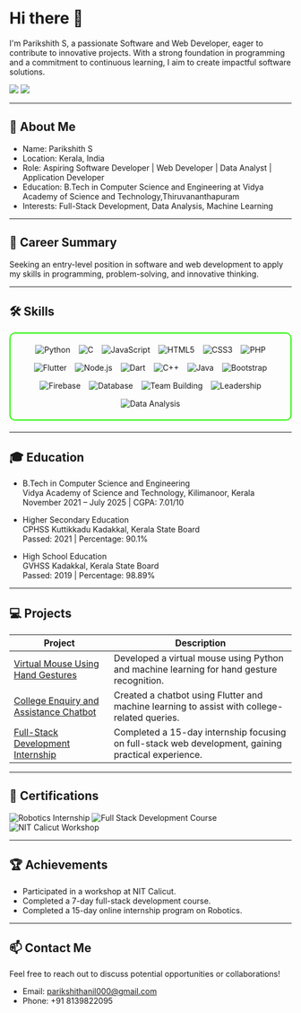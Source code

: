 # Hi there 👋

I'm Parikshith S, a passionate Software and Web Developer, eager to contribute to innovative projects. With a strong foundation in programming and a commitment to continuous learning, I aim to create impactful software solutions.

<a href="https://linkedin.com/in/Parikshith Anil"><img src="https://img.shields.io/badge/-LinkedIn-0072b1?&style=for-the-badge&logo=linkedin&logoColor=white" /></a>
<a href="mailto:parikshithanil000@gmail.com"><img src="https://img.shields.io/badge/-Gmail-D14836?&style=for-the-badge&logo=gmail&logoColor=white" /></a>

---

## 🚀 About Me

- Name: Parikshith S
- Location: Kerala, India
- Role: Aspiring Software Developer | Web Developer | Data Analyst | Application Developer
- Education: B.Tech in Computer Science and Engineering at Vidya Academy of Science and Technology,Thiruvananthapuram
- Interests: Full-Stack Development, Data Analysis, Machine Learning

---

## 💼 Career Summary

Seeking an entry-level position in software and web development to apply my skills in programming, problem-solving, and innovative thinking.

---

## 🛠️ Skills

<div style="border: 2px solid #22F700; border-radius: 10px; padding: 20px; margin-bottom: 20px;">
  <div align="center" style="display: flex; flex-wrap: wrap; justify-content: center; gap: 15px;">
    <img src="https://img.shields.io/badge/Python-3776AB?style=for-the-badge&logo=python&color=000000" alt="Python" />
    <img src="https://img.shields.io/badge/C-00599C?style=for-the-badge&logo=c&color=000000" alt="C" />
    <img src="https://img.shields.io/badge/JavaScript-F7DF1E?style=for-the-badge&logo=javascript&color=000000" alt="JavaScript" />
    <img src="https://img.shields.io/badge/HTML5-E34F26?style=for-the-badge&logo=html5&color=000000" alt="HTML5" />
    <img src="https://img.shields.io/badge/CSS3-1572B6?style=for-the-badge&logo=css3&color=000000" alt="CSS3" />
    <img src="https://img.shields.io/badge/PHP-777BB4?style=for-the-badge&logo=php&color=000000" alt="PHP" />
    <img src="https://img.shields.io/badge/Flutter-02569B?style=for-the-badge&logo=flutter&color=000000" alt="Flutter" />
    <img src="https://img.shields.io/badge/Node.js-339933?style=for-the-badge&logo=node.js&color=000000" alt="Node.js" />
    <img src="https://img.shields.io/badge/Dart-0175C2?style=for-the-badge&logo=dart&color=000000" alt="Dart" />
    <img src="https://img.shields.io/badge/C++-00599C?style=for-the-badge&logo=c%2B%2B&color=000000" alt="C++" />
    <img src="https://img.shields.io/badge/Java-007396?style=for-the-badge&logo=java&color=000000" alt="Java" />
    <img src="https://img.shields.io/badge/Bootstrap-7952B3?style=for-the-badge&logo=bootstrap&color=000000" alt="Bootstrap" />
    <img src="https://img.shields.io/badge/Firebase-FFCA28?style=for-the-badge&logo=firebase&color=000000" alt="Firebase" />
    <img src="https://img.shields.io/badge/Database-4DB33D?style=for-the-badge&color=000000" alt="Database" />
    <img src="https://img.shields.io/badge/Team_Building-FFD700?style=for-the-badge&color=000000" alt="Team Building" />
    <img src="https://img.shields.io/badge/Leadership-FF4500?style=for-the-badge&color=000000" alt="Leadership" />
    <img src="https://img.shields.io/badge/Data_Analysis-1D3557?style=for-the-badge&color=000000" alt="Data Analysis" />
  </div>
</div>

---

## 🎓 Education

- B.Tech in Computer Science and Engineering  
  Vidya Academy of Science and Technology, Kilimanoor, Kerala  
  November 2021 – July 2025 | CGPA: 7.01/10

- Higher Secondary Education  
  CPHSS Kuttikkadu Kadakkal, Kerala State Board  
  Passed: 2021 | Percentage: 90.1%

- High School Education  
  GVHSS Kadakkal, Kerala State Board  
  Passed: 2019 | Percentage: 98.89%

---

## 💻 Projects

| Project                                        | Description                                                                                  |
|----------------------------------------------------|--------------------------------------------------------------------------------------------------|
| [Virtual Mouse Using Hand Gestures](https://github.com/Parikshith-S-Anil/Virtual-Mouse) | Developed a virtual mouse using Python and machine learning for hand gesture recognition.         |
| [College Enquiry and Assistance Chatbot](https://github.com/Parikshith-S-Anil/chatbot) | Created a chatbot using Flutter and machine learning to assist with college-related queries.       |
| [Full-Stack Development Internship](https://github.com/)    | Completed a 15-day internship focusing on full-stack web development, gaining practical experience. |

---

## 📜 Certifications
<div>
  <img src="https://img.shields.io/badge/Robotics_Internship-Completed-red?style=for-the-badge&color=000000" alt="Robotics Internship" />
  <img src="https://img.shields.io/badge/Full_Stack_Development_Course-Completed-blue?style=for-the-badge&color=000000" alt="Full Stack Development Course" />
  <img src="https://img.shields.io/badge/NIT_Calicut_Workshop-Participant-green?style=for-the-badge&color=000000" alt="NIT Calicut Workshop" />
</div>

---

## 🏆 Achievements

- Participated in a workshop at NIT Calicut.
- Completed a 7-day full-stack development course.
- Completed a 15-day online internship program on Robotics.

---

## 📫 Contact Me

Feel free to reach out to discuss potential opportunities or collaborations!

- Email: parikshithanil000@gmail.com
- Phone: +91 8139822095
